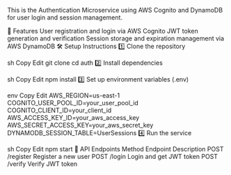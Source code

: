 This is the Authentication Microservice using AWS Cognito and DynamoDB for user login and session management.

🚀 Features
User registration and login via AWS Cognito
JWT token generation and verification
Session storage and expiration management via AWS DynamoDB
🛠 Setup Instructions
1️⃣ Clone the repository

sh
Copy
Edit
git clone <repo-url>
cd auth
2️⃣ Install dependencies

sh
Copy
Edit
npm install
3️⃣ Set up environment variables (.env)

env
Copy
Edit
AWS_REGION=us-east-1
COGNITO_USER_POOL_ID=your_user_pool_id
COGNITO_CLIENT_ID=your_client_id
AWS_ACCESS_KEY_ID=your_aws_access_key
AWS_SECRET_ACCESS_KEY=your_aws_secret_key
DYNAMODB_SESSION_TABLE=UserSessions
4️⃣ Run the service

sh
Copy
Edit
npm start
📡 API Endpoints
Method	Endpoint	Description
POST	/register	Register a new user
POST	/login	Login and get JWT token
POST	/verify	Verify JWT token
